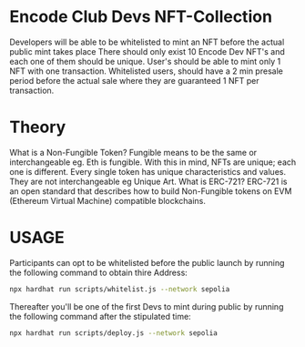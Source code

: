 # Encode Club Devs NFT-Collection
Developers will be able to be whitelisted to mint an NFT before the actual public mint takes place
There should only exist 10 Encode Dev NFT's and each one of them should be unique.
User's should be able to mint only 1 NFT with one transaction.
Whitelisted users, should have a 2 min presale period before the actual sale where they are guaranteed 1 NFT per transaction.

# Theory

What is a Non-Fungible Token? Fungible means to be the same or interchangeable eg. Eth is fungible. With this in mind, NFTs are unique; each one is different. Every single token has unique characteristics and values. They are not interchangeable eg Unique Art.
What is ERC-721? ERC-721 is an open standard that describes how to build Non-Fungible tokens on EVM (Ethereum Virtual Machine) compatible blockchains.

# USAGE 

Participants can opt to be whitelisted before the public launch by running the following command to obtain thire Address:
```bash
npx hardhat run scripts/whitelist.js --network sepolia
```
Thereafter you'll be one of the first Devs to mint during public by running the following command after the stipulated time:

```bash
npx hardhat run scripts/deploy.js --network sepolia
```



